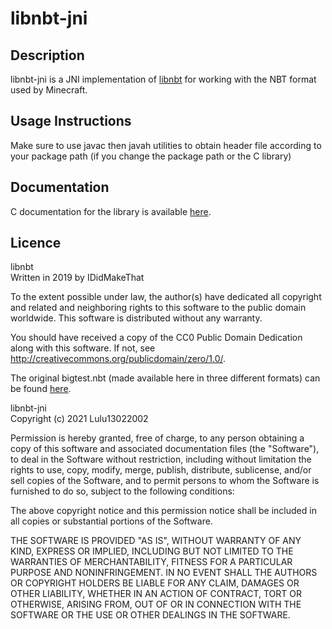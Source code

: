 # libnbt-jni

## Description

libnbt-jni is a JNI implementation of [libnbt](https://github.com/Lulu13022002/libnbt) for working with the NBT format used by Minecraft.

## Usage Instructions
Make sure to use javac then javah utilities to obtain header file according to your
package path (if you change the package path or the C library)

## Documentation
C documentation for the library is available [here](https://github.com/Lulu13022002/libnbt/blob/master/doc.md).

## Licence
libnbt\
Written in 2019 by IDidMakeThat

To the extent possible under law, the author(s) have dedicated all copyright
and related and neighboring rights to this software to the public domain
worldwide. This software is distributed without any warranty.

You should have received a copy of the CC0 Public Domain Dedication along
with this software. If not, see <http://creativecommons.org/publicdomain/zero/1.0/>.

The original bigtest.nbt (made available here in three different formats) can be found [here](https://wiki.vg/NBT).

libnbt-jni\
Copyright (c) 2021 Lulu13022002

Permission is hereby granted, free of charge, to any person obtaining a copy
of this software and associated documentation files (the "Software"), to deal
in the Software without restriction, including without limitation the rights
to use, copy, modify, merge, publish, distribute, sublicense, and/or sell
copies of the Software, and to permit persons to whom the Software is
furnished to do so, subject to the following conditions:

The above copyright notice and this permission notice shall be included in all
copies or substantial portions of the Software.

THE SOFTWARE IS PROVIDED "AS IS", WITHOUT WARRANTY OF ANY KIND, EXPRESS OR
IMPLIED, INCLUDING BUT NOT LIMITED TO THE WARRANTIES OF MERCHANTABILITY,
FITNESS FOR A PARTICULAR PURPOSE AND NONINFRINGEMENT. IN NO EVENT SHALL THE
AUTHORS OR COPYRIGHT HOLDERS BE LIABLE FOR ANY CLAIM, DAMAGES OR OTHER
LIABILITY, WHETHER IN AN ACTION OF CONTRACT, TORT OR OTHERWISE, ARISING FROM,
OUT OF OR IN CONNECTION WITH THE SOFTWARE OR THE USE OR OTHER DEALINGS IN THE
SOFTWARE.

